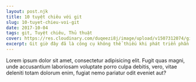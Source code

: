 ```yaml
---
layout: post.njk
title: 10 tuyệt chiêu với git
slug: 10-tuyet-chieu-voi-git
date: 2017-10-04
tags: git, Tuyệt chiêu, Thủ thuật
cover: https://res.cloudinary.com/duqeezi8j/image/upload/v1507312074/git_logo_tmpxvy.png
excerpt: Git giờ đây đã là công cụ không thể thiếu khi phát triển phần mềm, nhưng để sử dụng git thành thạo không phải là chuyện dễ. 10 tuyệt chiêu trong bài viết này sẽ giúp nâng cao hiệu suất sử dụng git của bạn.
---
```

Lorem ipsum dolor sit amet, consectetur adipisicing elit. Fugit quas magni, unde accusantium laboriosam voluptate porro culpa debitis, vero, vitae deleniti totam dolorum enim, fugiat nemo pariatur odit eveniet aut?

